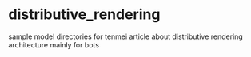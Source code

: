 # distributive_rendering
sample model directories for tenmei article about distributive rendering architecture mainly for bots
